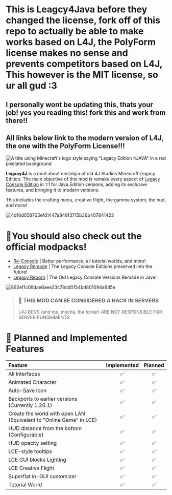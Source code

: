 # This is Leagcy4Java before they changed the license, fork off of this repo to actually be able to make works based on L4J, the PolyForm license makes no sense and prevents competitors based on L4J, This however is the MIT license, so ur all gud :3

## **I** personally wont be updating this, thats your job! yes you reading this! fork this and work from there!!

## All links below link to the modern version of L4J, the one with the PolyForm License!!!

![A title using Minecraft's logo style saying "Legacy Edition 4JAVA" in a red pixelated background](https://cdn.modrinth.com/data/cached_images/67141437c0984015f45bb785154c81e3481fd5b6.png)

**Legacy4J** is a mod about nostalgia of old 4J Studios Minecraft Legacy Edition. The main objective of this mod is remake every aspect of [Legacy Console Edition](https://minecraft.wiki/w/Legacy_Console_Edition) in 1:1 for Java Edition versions, adding its exclusive features, and bringing it to modern versions.

This includes the crafting menu, creative flight, the gamma system, the hud, and more!

![4d16d058705efd1447a848f3715b36b407841422](https://github.com/M0chaCat/L4J-PreLicense/assets/144749186/5deb83e5-24ee-4006-9eb5-544e2517ad2d)

<h1>👋You should also check out the official modpacks!</h1>

- [Re-Console](https://modrinth.com/modpack/legacy-minecraft) | Better performance, all tutorial worlds, and more!
- [Legacy Remade](https://modrinth.com/modpack/legacy-remade) | The Legacy Console Editions preserved into the future!
- [Legacy Reborn](https://modrinth.com/modpack/legacy-reborn) | The Old Legacy Console Versions Remade in Java!

![892ef1c08dae6aee23c78dd0154bd801094a6d5e](https://github.com/M0chaCat/L4J-PreLicense/assets/144749186/ff8b464b-e0e7-4951-a33f-242df53c5b8c)

> ### 🚫 THIS MOD CAN BE CONSIDERED A HACK IN SERVERS
> L4J DEVS (and me, mocha, the forker) ARE NOT RESPONSIBLE FOR SERVER PUNISHMENTS

# 📝 Planned and Implemented Features
| Feature                                                             | Implemented | Planned |
|:--------------------------------------------------------------------|:-----------:|:-------:|
| All Interfaces                                                      | ✅           | ✅       |
| Animated Character                                                  | ✅           | ✅       |
| Auto-Save Icon                                                      | ✅           | ✅       |
| Backports to earlier versions (Currently 1.20.1)                                      | ✅           | ✅       |
| Create the world with open LAN (Equivalent to "Online Game" in LCE) | ✅           | ✅       |
| HUD distance from the bottom (Configurable)                         | ✅           | ✅       |
| HUD opacity setting                                                 | ✅           | ✅       |
| LCE-style tooltips                                                  | ✅           | ✅       |
| LCE GUI blocks Lighting                                             | ✅           | ✅       |
| LCE Creative Flight                                                 | ✅           | ✅       |
| Superflat in-GUI customizer                                         | ✅           | ✅       |
| Tutorial World                                                      | ✅           | ✅       |
